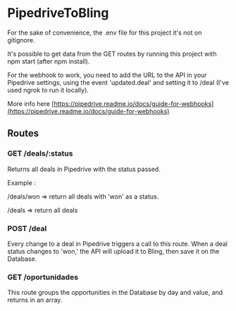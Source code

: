 # PipedriveToBling

For the sake of convenience, the .env file for this project it's not on gitignore.

It's possible to get data from the GET routes by running this project with npm start (after npm install).

For the webhook to work, you need to add the URL to the API in your Pipedrive settings, using the event 'updated.deal' and setting it to /deal (I've used ngrok to run it locally).

More info here [https://pipedrive.readme.io/docs/guide-for-webhooks](https://pipedrive.readme.io/docs/guide-for-webhooks)

## Routes

### GET /deals/:status

Returns all deals in Pipedrive with the status passed.

Example :

/deals/won => return all deals with 'won' as a status.

/deals => return all deals

### POST /deal

Every change to a deal in Pipedrive triggers a call to this route. When a deal status changes to 'won,' the API will upload it to Bling, then save it on the Database.

### GET /oportunidades

This route groups the opportunities in the Database by day and value, and returns in an array.
